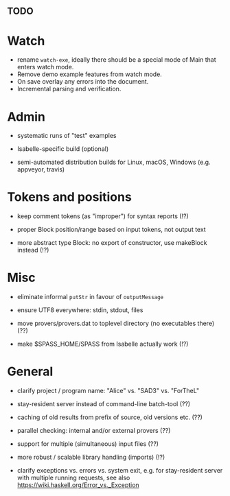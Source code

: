 ## TODO ##

# Watch #

* rename `watch-exe`, ideally there should be a special mode of Main that enters watch mode.
* Remove demo example features from watch mode.
* On save overlay any errors into the document.
* Incremental parsing and verification. 


# Admin #

* systematic runs of "test" examples

* Isabelle-specific build (optional)

* semi-automated distribution builds for Linux, macOS, Windows
  (e.g. appveyor, travis)


# Tokens and positions #

* keep comment tokens (as "improper") for syntax reports (!?)

* proper Block position/range based on input tokens, not output text

* more abstract type Block: no export of constructor, use makeBlock instead (!?)


# Misc #

* eliminate informal `putStr` in favour of `outputMessage`

* ensure UTF8 everywhere: stdin, stdout, files

* move provers/provers.dat to toplevel directory (no executables there) (??)

* make $SPASS_HOME/SPASS from Isabelle actually work (!?)


# General #

* clarify project / program name: "Alice" vs. "SAD3" vs. "ForTheL"

* stay-resident server instead of command-line batch-tool (??)

* caching of old results from prefix of source, old versions etc. (??)

* parallel checking: internal and/or external provers (??)

* support for multiple (simultaneous) input files (??)

* more robust / scalable library handling (imports) (!?)

* clarify exceptions vs. errors vs. system exit, e.g. for stay-resident server
  with multiple running requests, see also
  https://wiki.haskell.org/Error_vs._Exception
